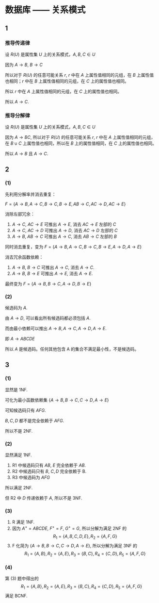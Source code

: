 # 数据库 —— 关系模式

## 1

### 推导传递律

设 $R(U)$ 是属性集 $U$ 上的关系模式，$A,B,C \in U$

因为 $A\to B$, $B\to C$

所以对于 $R(U)$ 的任意可能关系 $r$, $r$ 中在 $A$ 上属性值相同的元组，在 $B$ 上属性值也相同；$r$ 中在 $B$ 上属性值相同的元组，在 $C$ 上的属性值也相同。

所以 $r$ 中在 $A$ 上属性值相同的元组，在 $C$ 上的属性值也相同。

所以 $A\to C$.

### 推导分解律

设 $R(U)$ 是属性集 $U$ 上的关系模式，$A,B,C \in U$

因为 $A \to BC$, 所以对于 $R(U)$ 的任意可能关系 $r$, $r$ 中在 $A$ 上属性值相同的元组，在 $B\cup C$ 上属性值也相同，所以在 $B$ 上的属性值相同，在 $C$ 上的属性值也相同。

所以 $A \to B$ 且 $A\to C$.

## 2
### (1)

先利用分解率并消去重复：

$F=\{A\to B, A\to C,B\to C,B\to E,AB\to C,AC\to D,AC\to E\}$

消除左部冗余：

1. $A\to C$, $AC\to E$ 可推出 $A\to E$, 消去 $AC\to E$ 左部的 $C$
2. $A\to C$, $AC\to D$ 可推出 $A\to D$, 消去 $AC\to D$ 左部的 $C$
3. $A\to B$, $AB\to C$ 可推出 $A\to C$, 消去 $AB\to C$ 左部的 $B$

同时消去重复，变为 $F=\{A\to B, A\to C,B\to C,B\to E,A\to D, A\to E\}$

消去冗余函数依赖：

1. $A\to B$, $B\to C$ 可推出 $A\to C$, 消去 $A\to C$.
2. $A\to B$, $B\to E$ 可推出 $A\to E$, 消去 $A\to E$.

最终变为 $F=\{A\to B, B\to C,A\to D,B\to E\}$

### (2)

候选码为 $A$.

由 $A\to D$, 可以看出所有候选码都必须包括 $A$.

而由最小依赖可以推出 $A\to B,A\to C, A\to D,A\to E$.

即 $A\to ABCDE$

所以 $A$ 是候选码。任何其他包含 A 的集合不满足最小性，不是候选码。

## 3
### (1)

显然是 1NF.

可化为最小函数依赖集 $\{A\to B,B\to C,C\to D, A\to E\}$

可知候选码只有 $AFG$.

$B,C,D$ 都不是完全依赖于 $AFG$.

所以不是 2NF.

### (2)

显然满足 1NF.

1. R1 中候选码只有 $AB$, $E$ 完全依赖于 $AB$.
2. R2 中候选码只有 $B$, $C,D$ 完全依赖于 B.
3. R3 中候选码为 $AFG$

所以满足 2NF.

但 R2 中 $D$ 传递依赖于 $A$, 所以不是 3NF.

### (3)

1. R 满足 1NF.
2. 因为 $A^+=ABCDE$, $F^+=F$, $G^+=G$, 所以分解为满足 2NF 的
   $$R_1=\{A,B,C,D,E\},R_2=\{A,F,G\}$$
3. F 化简为 $\{A\to B,B\to C,C\to D, A\to E\}$, 所以分解为满足 3NF 的
   $$R_1=\{A,B\},R_2=\{A,E\},R_3=\{B,C\},R_4=\{C,D\},R_5=\{A,F,G\}$$

### (4)

第 (3) 题中得出的
$$R_1=\{A,B\},R_2=\{A,E\},R_3=\{B,C\},R_4=\{C,D\},R_5=\{A,F,G\}$$
满足 BCNF.